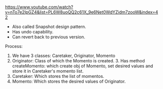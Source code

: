 https://www.youtube.com/watch?v=nTo7e2lpGZ4&list=PL6W8uoQQ2c61X_9e6Net0WdYZidm7zooW&index=42

- Also called Snapshot design pattern.
- Has undo capability.
- Can revert back to previous version.

Process:
1. We have 3 classes: Caretaker, Originator, Momento
2. Originator: Class of which the Momento is created.
	3. Has method createMomento: which create obj of Momento, set desired values and store it in Caretaker's momento list.
3. Caretaker: Which stores the list of momentos.
4. Momento: Which stores the desired values of Originator.